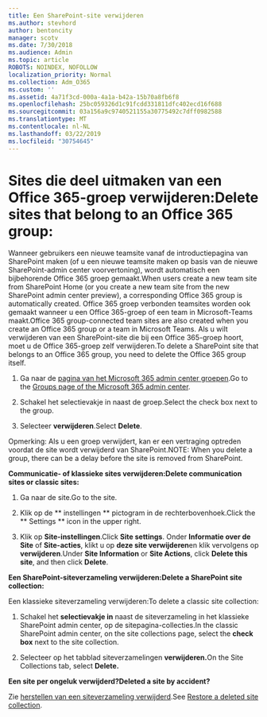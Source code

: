 ```yaml
---
title: Een SharePoint-site verwijderen
ms.author: stevhord
author: bentoncity
manager: scotv
ms.date: 7/30/2018
ms.audience: Admin
ms.topic: article
ROBOTS: NOINDEX, NOFOLLOW
localization_priority: Normal
ms.collection: Adm_O365
ms.custom: ''
ms.assetid: 4a71f3cd-000a-4a1a-b42a-15b70a8fb6f8
ms.openlocfilehash: 25bc059326d1c91fcdd331811dfc402ecd16f688
ms.sourcegitcommit: 03a156a9c9740521155a30775492c7dff0982588
ms.translationtype: MT
ms.contentlocale: nl-NL
ms.lasthandoff: 03/22/2019
ms.locfileid: "30754645"
---
```

# <a name="delete-sites-that-belong-to-an-office-365-group"></a><span data-ttu-id="75419-102">Sites die deel uitmaken van een Office 365-groep verwijderen:</span><span class="sxs-lookup"><span data-stu-id="75419-102">Delete sites that belong to an Office 365 group:</span></span>

<span data-ttu-id="75419-103">Wanneer gebruikers een nieuwe teamsite vanaf de introductiepagina van SharePoint maken (of u een nieuwe teamsite maken op basis van de nieuwe SharePoint-admin center voorvertoning), wordt automatisch een bijbehorende Office 365 groep gemaakt.</span><span class="sxs-lookup"><span data-stu-id="75419-103">When users create a new team site from SharePoint Home (or you create a new team site from the new SharePoint admin center preview), a corresponding Office 365 group is automatically created.</span></span> <span data-ttu-id="75419-104">Office 365 groep verbonden teamsites worden ook gemaakt wanneer u een Office 365-groep of een team in Microsoft-Teams maakt.</span><span class="sxs-lookup"><span data-stu-id="75419-104">Office 365 group-connected team sites are also created when you create an Office 365 group or a team in Microsoft Teams.</span></span> <span data-ttu-id="75419-105">Als u wilt verwijderen van een SharePoint-site die bij een Office 365-groep hoort, moet u de Office 365-groep zelf verwijderen.</span><span class="sxs-lookup"><span data-stu-id="75419-105">To delete a SharePoint site that belongs to an Office 365 group, you need to delete the Office 365 group itself.</span></span> 
  
1. <span data-ttu-id="75419-106">Ga naar de [pagina van het Microsoft 365 admin center groepen](https://portal.office.com/adminportal/home#/groups).</span><span class="sxs-lookup"><span data-stu-id="75419-106">Go to the [Groups page of the Microsoft 365 admin center](https://portal.office.com/adminportal/home#/groups).</span></span>
    
2. <span data-ttu-id="75419-107">Schakel het selectievakje in naast de groep.</span><span class="sxs-lookup"><span data-stu-id="75419-107">Select the check box next to the group.</span></span>
    
3. <span data-ttu-id="75419-108">Selecteer **verwijderen**.</span><span class="sxs-lookup"><span data-stu-id="75419-108">Select **Delete**.</span></span>
    
<span data-ttu-id="75419-109">Opmerking: Als u een groep verwijdert, kan er een vertraging optreden voordat de site wordt verwijderd van SharePoint.</span><span class="sxs-lookup"><span data-stu-id="75419-109">NOTE: When you delete a group, there can be a delay before the site is removed from SharePoint.</span></span>
  
<span data-ttu-id="75419-110">**Communicatie- of klassieke sites verwijderen:**</span><span class="sxs-lookup"><span data-stu-id="75419-110">**Delete communication sites or classic sites:**</span></span>

1. <span data-ttu-id="75419-111">Ga naar de site.</span><span class="sxs-lookup"><span data-stu-id="75419-111">Go to the site.</span></span>
  
2. <span data-ttu-id="75419-112">Klik op de \*\* instellingen \*\* pictogram in de rechterbovenhoek.</span><span class="sxs-lookup"><span data-stu-id="75419-112">Click the \*\* Settings \*\* icon in the upper right.</span></span> 
  
3. <span data-ttu-id="75419-113">Klik op **Site-instellingen**.</span><span class="sxs-lookup"><span data-stu-id="75419-113">Click **Site settings**.</span></span> <span data-ttu-id="75419-114">Onder **Informatie over de Site** of **Site-acties**, klikt u op **deze site verwijderen**en klik vervolgens op **verwijderen**.</span><span class="sxs-lookup"><span data-stu-id="75419-114">Under **Site Information** or **Site Actions**, click **Delete this site**, and then click **Delete**.</span></span>
  
<span data-ttu-id="75419-115">**Een SharePoint-siteverzameling verwijderen:**</span><span class="sxs-lookup"><span data-stu-id="75419-115">**Delete a SharePoint site collection:**</span></span>

<span data-ttu-id="75419-116">Een klassieke siteverzameling verwijderen:</span><span class="sxs-lookup"><span data-stu-id="75419-116">To delete a classic site collection:</span></span>
  
1. <span data-ttu-id="75419-117">Schakel het **selectievakje in** naast de siteverzameling in het klassieke SharePoint admin center, op de sitepagina-collecties.</span><span class="sxs-lookup"><span data-stu-id="75419-117">In the classic SharePoint admin center, on the site collections page, select the **check box** next to the site collection.</span></span> 
    
2. <span data-ttu-id="75419-118">Selecteer op het tabblad siteverzamelingen **verwijderen.**</span><span class="sxs-lookup"><span data-stu-id="75419-118">On the Site Collections tab, select **Delete.**</span></span>
    
<span data-ttu-id="75419-119">**Een site per ongeluk verwijderd?**</span><span class="sxs-lookup"><span data-stu-id="75419-119">**Deleted a site by accident?**</span></span>

<span data-ttu-id="75419-120">Zie [herstellen van een siteverzameling verwijderd](https://go.microsoft.com/fwlink/?linkid=867660).</span><span class="sxs-lookup"><span data-stu-id="75419-120">See [Restore a deleted site collection](https://go.microsoft.com/fwlink/?linkid=867660).</span></span>
  

